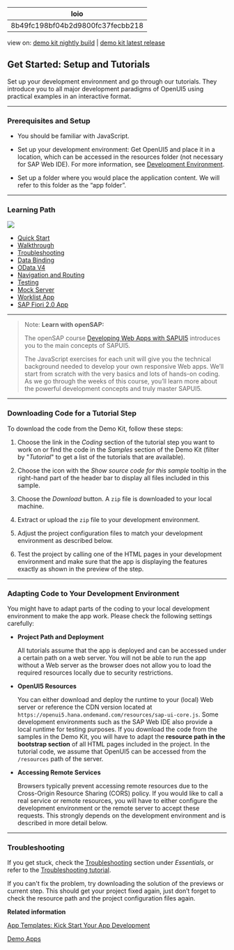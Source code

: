 <!-- loio8b49fc198bf04b2d9800fc37fecbb218 -->

| loio |
| -----|
| 8b49fc198bf04b2d9800fc37fecbb218 |

<div id="loio">

view on: [demo kit nightly build](https://openui5nightly.hana.ondemand.com/#/topic/8b49fc198bf04b2d9800fc37fecbb218) | [demo kit latest release](https://openui5.hana.ondemand.com/#/topic/8b49fc198bf04b2d9800fc37fecbb218)</div>

## Get Started: Setup and Tutorials

Set up your development environment and go through our tutorials. They introduce you to all major development paradigms of OpenUI5 using practical examples in an interactive format.

***

<a name="loio8b49fc198bf04b2d9800fc37fecbb218__tutorials_prerequisites"/>

### Prerequisites and Setup

-   You should be familiar with JavaScript.

-   Set up your development environment: Get OpenUI5 and place it in a location, which can be accessed in the resources folder \(not necessary for SAP Web IDE\). For more information, see [Development Environment](Development_Environment_7bb04e0.md).

-   Set up a folder where you would place the application content. We will refer to this folder as the “app folder”.


***

<a name="loio8b49fc198bf04b2d9800fc37fecbb218__tutorials_path"/>

### Learning Path

![](loio024b7d89525741ae98661d3b7caf319d_LowRes.png)

-   [Quick Start](Quick_Start_592f36f.md)
-   [Walkthrough](Walkthrough_3da5f4b.md)
-   [Troubleshooting](Troubleshooting_5661952.md)
-   [Data Binding](Data_Binding_e531093.md)
-   [OData V4](OData_V4_bcdbde6.md)
-   [Navigation and Routing](Navigation_and_Routing_1b6dcd3.md)
-   [Testing](Testing_291c912.md)
-   [Mock Server](Mock_Server_3a9728e.md)
-   [Worklist App](Worklist_App_6a6a621.md)
-   [SAP Fiori 2.0 App](SAP_Fiori_2.0_App_c4de2df.md)

***

> Note:
> **Learn with openSAP:**
> 
> The openSAP course [Developing Web Apps with SAPUI5](https://open.sap.com/courses/ui51) introduces you to the main concepts of SAPUI5.
> 
> The JavaScript exercises for each unit will give you the technical background needed to develop your own responsive Web apps. We’ll start from scratch with the very basics and lots of hands-on coding. As we go through the weeks of this course, you’ll learn more about the powerful development concepts and truly master SAPUI5.
> 
> 

***

<a name="loio8b49fc198bf04b2d9800fc37fecbb218__tutorials_download"/>

### Downloading Code for a Tutorial Step

To download the code from the Demo Kit, follow these steps:

1.  Choose the link in the *Coding* section of the tutorial step you want to work on or find the code in the *Samples* section of the Demo Kit \(filter by "*Tutorial*" to get a list of the tutorials that are available\).

2.  Choose the icon with the *Show source code for this sample* tooltip in the right-hand part of the header bar to display all files included in this sample.

3.  Choose the *Download* button. A `zip` file is downloaded to your local machine.

4.  Extract or upload the `zip` file to your development environment.

5.  Adjust the project configuration files to match your development environment as described below.

6.  Test the project by calling one of the HTML pages in your development environment and make sure that the app is displaying the features exactly as shown in the preview of the step.


***

<a name="loio8b49fc198bf04b2d9800fc37fecbb218__tutorials_adaptation"/>

### Adapting Code to Your Development Environment

You might have to adapt parts of the coding to your local development environment to make the app work. Please check the following settings carefully:

-   **Project Path and Deployment**

    All tutorials assume that the app is deployed and can be accessed under a certain path on a web server. You will not be able to run the app without a Web server as the browser does not allow you to load the required resources locally due to security restrictions.

-   **OpenUI5 Resources**

    You can either download and deploy the runtime to your \(local\) Web server or reference the CDN version located at `https://openui5.hana.ondemand.com/resources/sap-ui-core.js`. Some development environments such as the SAP Web IDE also provide a local runtime for testing purposes. If you download the code from the samples in the Demo Kit, you will have to adapt the **resource path in the bootstrap section** of all HTML pages included in the project. In the tutorial code, we assume that OpenUI5 can be accessed from the `/resources` path of the server.

-   **Accessing Remote Services**

    Browsers typically prevent accessing remote resources due to the Cross-Origin Resource Sharing \(CORS\) policy. If you would like to call a real service or remote resources, you will have to either configure the development environment or the remote server to accept these requests. This strongly depends on the development environment and is described in more detail below.


***

<a name="loio8b49fc198bf04b2d9800fc37fecbb218__tutorials_troubleshooting"/>

### Troubleshooting

If you get stuck, check the [Troubleshooting](Troubleshooting_615d9e4.md) section under *Essentials*, or refer to the [Troubleshooting tutorial](Troubleshooting_5661952.md).

If you can't fix the problem, try downloading the solution of the previews or current step. This should get your project fixed again, just don’t forget to check the resource path and the project configuration files again.

**Related information**  


[App Templates: Kick Start Your App Development](App_Templates_Kick_Start_Your_App_Development_a460a73.md)

[Demo Apps](Demo_Apps_a3ab54e.md)

